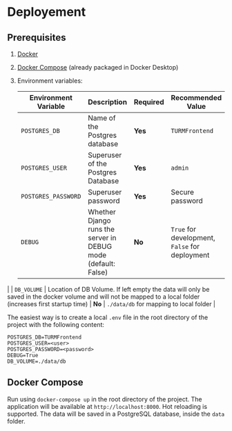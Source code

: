 # Deployement
## Prerequisites
1. [Docker](https://www.docker.com/get-started)
2. [Docker Compose](https://docs.docker.com/compose/install/) (already packaged in Docker Desktop)
3. Environment variables:

    | **Environment Variable** | **Description**                                                                                                                                               | **Required** | **Recommended Value**                             |
    |--------------------------|---------------------------------------------------------------------------------------------------------------------------------------------------------------|--------------|---------------------------------------------------|
    | ``POSTGRES_DB``          | Name of the Postgres database                                                                                                                                 | **Yes**      | `TURMFrontend`                                    |
    | `POSTGRES_USER`          | Superuser of the Postgres Database                                                                                                                            | **Yes**      | `admin`                                           |
    | `POSTGRES_PASSWORD`      | Superuser password                                                                                                                                            | **Yes**      | Secure password                                   |
    | `DEBUG`                  | Whether Django runs the server in DEBUG mode (default: False)                                                                                                 | **No**       | `True` for development, `False` for deployment    |
|  | `DB_VOLUME`              | Location of DB Volume. If left empty the data will only be saved in the docker volume and will not be mapped to a local folder (increases first startup time) | **No**       | `./data/db` for mapping to local folder           |
    
    
    
The easiest way is to create a local `.env` file in the root directory of the project with the following content:
```.env
POSTGRES_DB=TURMFrontend
POSTGRES_USER=<user>
POSTGRES_PASSWORD=<password>
DEBUG=True
DB_VOLUME=./data/db
```

## Docker Compose
Run using `docker-compose up` in the root directory of the project. The application will be available at `http://localhost:8000`.
Hot reloading is supported. The data will be saved in a PostgreSQL database, inside the `data` folder.
